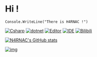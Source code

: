 # Hi ! 
```Csharp
Console.WriteLine("There is H4RNAC !")
```
[![Csharp](https://img.shields.io/badge/Code-C%23-purple)](https://dotnet.microsoft.com/languages/csharp)
[![dotnet](https://img.shields.io/badge/Framework-.NET-%23512DB4)](https://dotnet.microsoft.com)
[![Editor](https://img.shields.io/badge/Editor-Visual%20Studio%20Code-%23007ACC)](https://code.visualstudio.com)
[![IDE](https://img.shields.io/badge/IDE-Visual%20Studio-%237151A9)](https://visualstudio.microsoft.com)
[![Bilibili](https://img.shields.io/badge/Bilibili-N4RNAC-pink?logo=bilibili)](https://space.bilibili.com/441061671)

[![N4RNAC's GitHub stats](https://github-readme-stats.vercel.app/api?username=N4RNACACC&show_icons=true&theme=tokyonight)](https://github.com/N4RNACACC)

[![img](https://pixiv.re/118626927.png)](https://pixiv.net/artworks/118626927)